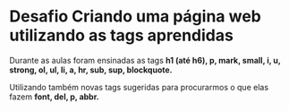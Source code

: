 # Desafio Criando uma página web utilizando as tags aprendidas

Durante as aulas foram ensinadas as tags **h1 (até h6), p, mark, small, i, u, strong, ol, ul, li, a, hr, sub, sup, blockquote.**

Utilizando também novas tags sugeridas para procurarmos o que elas fazem **font, del, p, abbr.**
